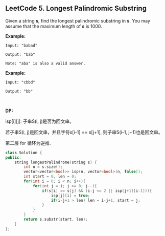 ## LeetCode 5. Longest Palindromic Substring

Given a string **s**, find the longest palindromic substring in **s**. You may assume that the maximum length of **s** is 1000.

**Example:**

```
Input: "babad"

Output: "bab"

Note: "aba" is also a valid answer.

```

**Example:**

```
Input: "cbbd"

Output: "bb"
```

<br>

**DP:**

isp[i][j]: 子串S(i, j)是否为回文串。

若子串S(i, j)是回文串，并且字符s[i-1] == s[j+1], 则子串S(i-1, j+1)也是回文串。

第二层 for 循环为逆推.

```cpp
class Solution {
public:
    string longestPalindrome(string s) {
        int n = s.size();
        vector<vector<bool>> isp(n, vector<bool>(n, false));
        int start = 0, len = 0;
        for(int i = 0; i < n; i++){
            for(int j = i; j >= 0; j--){
                if(s[i] == s[j] && (i-j <= 2 || isp[j+1][i-1])){
                    isp[j][i] = true;
                    if(i-j+1 > len) len = i-j+1, start = j;
                }
            }
        }
        return s.substr(start, len);
    }
};
```

